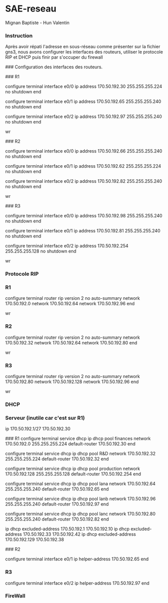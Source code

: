 # SAE-reseau
Mignan Baptiste - Hun Valentin
### Instruction
Après avoir répati l'adresse en sous-réseau comme présenter sur la fichier gns3, nous avons configurer les interfaces des routeurs, utiliser le protocole RIP et DHCP puis finir par s'occuper du firewall

### Configuration des interfaces des routeurs.

### R1

configure terminal
interface e0/0
ip address 170.50.192.30 255.255.255.224
no shutdown
end

configure terminal
interface e0/1
ip address 170.50.192.65 255.255.255.240
no shutdown
end

configure terminal
interface e0/2
ip address 170.50.192.97 255.255.255.240
no shutdown
end

wr

### R2

configure terminal
interface e0/0
ip address 170.50.192.66 255.255.255.240
no shutdown
end

configure terminal
interface e0/1
ip address 170.50.192.62 255.255.255.224
no shutdown
end

configure terminal
interface e0/2
ip address 170.50.192.82 255.255.255.240
no shutdown
end

wr

### R3

configure terminal
interface e0/0
ip address 170.50.192.98 255.255.255.240
no shutdown
end

configure terminal
interface e0/1
ip address 170.50.192.81 255.255.255.240
no shutdown
end

configure terminal
interface e0/2
ip address 170.50.192.254 255.255.255.128
no shutdown
end

wr


### Protocole RIP

### R1

configure terminal
router rip
version 2
no auto-summary
network 170.50.192.0
network 170.50.192.64
network 170.50.192.96
end

wr

### R2

configure terminal
router rip
version 2
no auto-summary
network 170.50.192.32
network 170.50.192.64
network 170.50.192.80
end

wr

### R3

configure terminal
router rip
version 2
no auto-summary
network 170.50.192.80
network 170.50.192.128
network 170.50.192.96
end

wr

### DHCP

### Serveur (inutile car c'est sur R1)
ip 170.50.192.1/27 170.50.192.30

### R1
configure terminal
service dhcp
ip dhcp pool finances
network 170.50.192.0 255.255.255.224
default-router 170.50.192.30
end

configure terminal
service dhcp
ip dhcp pool R&D
network 170.50.192.32 255.255.255.224
default-router 170.50.192.32
end

configure terminal
service dhcp
ip dhcp pool production
network 170.50.192.128 255.255.255.128
default-router 170.50.192.254
end

configure terminal
service dhcp
ip dhcp pool lana
network 170.50.192.64 255.255.255.240
default-router 170.50.192.65
end

configure terminal
service dhcp
ip dhcp pool lanb
network 170.50.192.96 255.255.255.240
default-router 170.50.192.97
end

configure terminal
service dhcp
ip dhcp pool lanc
network 170.50.192.80 255.255.255.240
default-router 170.50.192.82
end

ip dhcp excluded-address 170.50.192.1 170.50.192.10
ip dhcp excluded-address 170.50.192.33 170.50.192.42
ip dhcp excluded-address 170.50.192.129 170.50.192.38

### R2

configure terminal
interface e0/1
ip helper-address 170.50.192.65
end

### R3

configure terminal
interface e0/2
ip helper-address 170.50.192.97
end

### FireWall